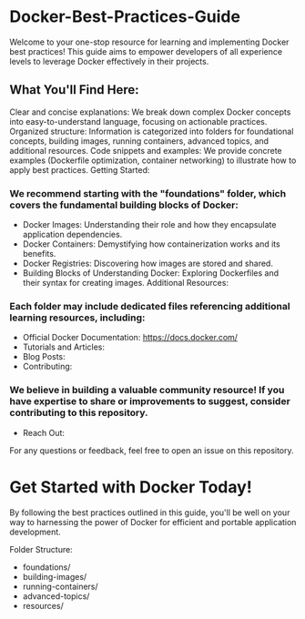 # Docker-Best-Practices-Guide
Welcome to your one-stop resource for learning and implementing Docker best practices! This guide aims to empower developers of all experience levels to leverage Docker effectively in their projects.

## What You'll Find Here:

Clear and concise explanations: We break down complex Docker concepts into easy-to-understand language, focusing on actionable practices.
Organized structure: Information is categorized into folders for foundational concepts, building images, running containers, advanced topics, and additional resources.
Code snippets and examples: We provide concrete examples (Dockerfile optimization, container networking) to illustrate how to apply best practices.
Getting Started:

### We recommend starting with the "foundations" folder, which covers the fundamental building blocks of Docker:

* Docker Images: Understanding their role and how they encapsulate application dependencies.
* Docker Containers: Demystifying how containerization works and its benefits.
* Docker Registries: Discovering how images are stored and shared.
* Building Blocks of Understanding Docker: Exploring Dockerfiles and their syntax for creating images.
Additional Resources:

### Each folder may include dedicated files referencing additional learning resources, including:

* Official Docker Documentation: https://docs.docker.com/
* Tutorials and Articles: 
* Blog Posts: 
* Contributing:

### We believe in building a valuable community resource! If you have expertise to share or improvements to suggest, consider contributing to this repository.

* Reach Out:

For any questions or feedback, feel free to open an issue on this repository.

# Get Started with Docker Today!

By following the best practices outlined in this guide, you'll be well on your way to harnessing the power of Docker for efficient and portable application development.

Folder Structure:

* foundations/
* building-images/
* running-containers/
* advanced-topics/
* resources/
